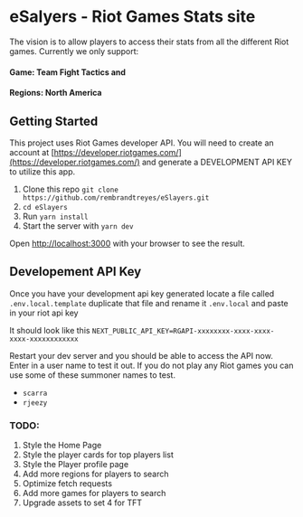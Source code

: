# eSalyers - Riot Games Stats site
The vision is to allow players to access their stats from all the different Riot games.
Currently we only support:
#### Game: Team Fight Tactics and 
#### Regions: North America

## Getting Started
This project uses Riot Games developer API. You will need to create an account at 
[https://developer.riotgames.com/](https://developer.riotgames.com/) and generate a 
DEVELOPMENT API KEY to utilize this app.

1. Clone this repo `git clone https://github.com/rembrandtreyes/eSlayers.git`
2. `cd eSlayers`
3. Run `yarn install`
4. Start the server with `yarn dev`

Open [http://localhost:3000](http://localhost:3000) with your browser to see the result.

## Developement API Key
Once you have your development api key generated locate a file called `.env.local.template`
duplicate that file and rename it `.env.local` and paste in your riot api key

It should look like this
`NEXT_PUBLIC_API_KEY=RGAPI-xxxxxxxx-xxxx-xxxx-xxxx-xxxxxxxxxxxx`

Restart your dev server and you should be able to access the API now. Enter in a user name
to test it out. If you do not play any Riot games you can use some of these summoner names to test.
* `scarra`
* `rjeezy`

### TODO:
1. Style the Home Page
2. Style the player cards for top players list
3. Style the Player profile page
4. Add more regions for players to search
5. Optimize fetch requests
6. Add more games for players to search
7. Upgrade assets to set 4 for TFT
